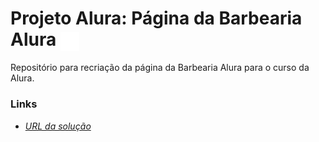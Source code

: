 # Projeto Alura: Página da Barbearia Alura <img align="center" alt="logo-barbearia_alura" height="30" width="30" src="https://raw.githubusercontent.com/JPerluxo/Projeto-Alura-BarbeariaAlura/main/logo-branco.png" style="max-width:100%;">
Repositório para recriação da página da Barbearia Alura para o curso da Alura.

### Links
- <a href="https://jperluxo.github.io/Projeto-Alura-BarbeariaAlura" target="_blank">*URL da solução*</a>

